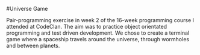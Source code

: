 #Universe Game

Pair-programming exercise in week 2 of the 16-week programming course I attended at CodeClan. The aim was to practice object orientated programming and test driven development. We chose to create a terminal game where a spaceship travels around the universe, through wormholes and between planets.

